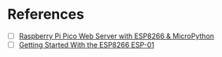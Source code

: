 

# References

- [ ] [Raspberry Pi Pico Web Server with ESP8266 & MicroPython](https://how2electronics.com/raspberry-pi-pico-web-server-with-esp8266-micropython/)
- [ ] [Getting Started With the ESP8266 ESP-01](https://www.instructables.com/Getting-Started-With-the-ESP8266-ESP-01/)
